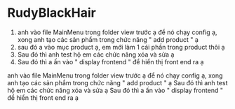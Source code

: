 # RudyBlackHair

1. anh vào file MainMenu trong folder view trước ạ để nó chạy config ạ, xong anh tạo các sản phẩm trong chức năng " add product " ạ 
2. sau đó a vào mục product ạ, em mới làm 1 cái phần trong product thôi ạ
3. Sau đó thì anh test hộ em các chức năng xóa và sửa ạ
4. Sau đó thì a ấn vào " display frontend " để hiển thị front end ra ạ
 

anh vào file MainMenu trong folder view trước ạ để nó chạy config ạ, xong anh tạo các sản phẩm trong chức năng " add product " ạ Sau đó thì anh test hộ em các chức năng xóa và sửa ạ Sau đó thì a ấn vào " display frontend " để hiển thị front end ra ạ

